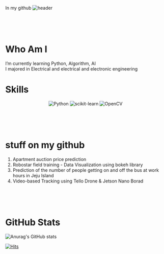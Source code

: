  In my github
![header](https://capsule-render.vercel.app/api?type=waving&color=auto&height=300&section=header&text=Hi!&fontSize=90&animation=fadeIn&fontColor=e3efef) 


 <br/> <br/> <br/>
# Who Am I 

 I’m currently learning Python, Algorithm, AI  <br/>
 I majored in Electrical and electrical and electronic engineering  <br/>

# Skills

<div align=center> 

 ![Python](https://img.shields.io/badge/Python-blue?style=flat-square&logo=Python&logoColor=yellow) ![scikit-learn](https://img.shields.io/badge/sckikit%20learn-orange?black=flat-square&logo=scikit-learn&logoColor=black) ![OpenCV](https://img.shields.io/badge/OpenCV-purple?black=flat-square&logo=OpenCV&logoColor=black)
 </div>
 
 
 <br/> <br/> <br/>
# stuff on my github

 1. Apartment auction price prediction  <br/>
 2. Robostar field training - Data Visualization using bokeh library  <br/>
 3. Prediction of the number of people getting on and off the bus at work hours in Jeju Island  <br/>
 4. Video-based Tracking using Tello Drone & Jetson Nano Borad  <br/>
 
 
<br/> <br/> <br/> 
# GitHub Stats

![Anurag's GitHub stats](https://github-readme-stats.vercel.app/api?username=Fortuna3Co&show_icons=true&theme=solarized-light)

[![Hits](https://hits.seeyoufarm.com/api/count/incr/badge.svg?url=https%3A%2F%2Fgithub.com%2FFortuna3Co&count_bg=%23000000&title_bg=%23FF0000&icon=&icon_color=%23E7E7E7&title=hits&edge_flat=true)](https://hits.seeyoufarm.com)
 
